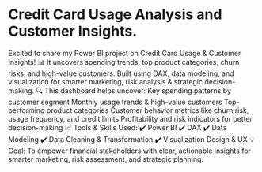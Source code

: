 # Credit Card Usage Analysis and Customer Insights.
Excited to share my Power BI project on Credit Card Usage &amp; Customer Insights! 📊 It uncovers spending trends, top product categories, churn risks, and high-value customers. Built using DAX, data modeling, and visualization for smarter marketing, risk analysis &amp; strategic decision-making.
🔍 This dashboard helps uncover:
Key spending patterns by customer segment
Monthly usage trends & high-value customers
Top-performing product categories
Customer behavior metrics like churn risk, usage frequency, and credit limits
Profitability and risk indicators for better decision-making
📈 Tools & Skills Used:
 ✔️ Power BI
 ✔️ DAX
 ✔️ Data Modeling
 ✔️ Data Cleaning & Transformation
 ✔️ Visualization Design & UX
💡 Goal: To empower financial stakeholders with clear, actionable insights for smarter marketing, risk assessment, and strategic planning.
